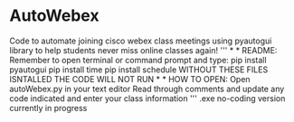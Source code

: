 # AutoWebex
Code to automate joining cisco webex class meetings using pyautogui library to help students never miss online classes again!
'''
*
*
README:
Remember to open terminal or command prompt and type:
    pip install pyautogui
    pip install time
    pip install schedule
WITHOUT THESE FILES ISNTALLED THE CODE WILL NOT RUN
*
*
HOW TO OPEN:
    Open autoWebex.py in your text editor
    Read through comments and update any code indicated and enter your class information
'''
.exe no-coding version currently in progress
